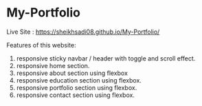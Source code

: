 # My-Portfolio
Live Site : https://sheikhsadi08.github.io/My-Portfolio/

Features of this website:

1. responsive sticky navbar / header with toggle and scroll effect.
2. responsive home section.
3. responsive about section using flexbox
4. responsive education section using flexbox.
5. responsive portfolio section using flexbox.
6. responsive contact section using flexbox.

